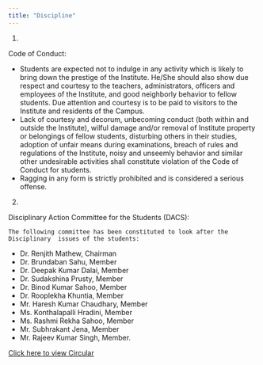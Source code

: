 ```yaml
---
title: "Discipline"
---
```




1. 
Code of Conduct:


*   Students are expected not to indulge in any activity which is likely to bring down the prestige of the Institute. He/She should also show due respect and courtesy to the teachers, administrators, officers and employees of the Institute, and good neighborly behavior to fellow students. Due attention and courtesy is to be paid to visitors to the Institute and residents of the Campus. 
*   Lack of courtesy and decorum, unbecoming conduct (both within and outside the Institute), wilful damage and/or removal of Institute property or belongings of fellow students, disturbing others in their studies, adoption of unfair means during examinations, breach of rules and regulations of the Institute, noisy and unseemly behavior and similar other undesirable activities shall constitute violation of the Code of Conduct for students. 
*   Ragging in any form is strictly prohibited and is considered a serious offense. 



2. 
Disciplinary Action Committee for the Students (DACS):

    The following committee has been constituted to look after the Disciplinary  issues of the students:



*   Dr. Renjith Mathew, Chairman
*   Dr. Brundaban Sahu, Member
*   Dr. Deepak Kumar Dalai, Member
*   Dr. Sudakshina Prusty, Member
*   Dr. Binod Kumar Sahoo, Member
*   Dr. Rooplekha Khuntia, Member
*   Mr. Haresh Kumar Chaudhary, Member
*   Ms. Konthalapalli Hradini, Member
*   Ms. Rashmi Rekha Sahoo, Member
*   Mr. Subhrakant Jena, Member
*   Mr. Rajeev Kumar Singh, Member.

[Click here to view Circular](https://www.niser.ac.in/docs/2019/DACS_2019.pdf)


